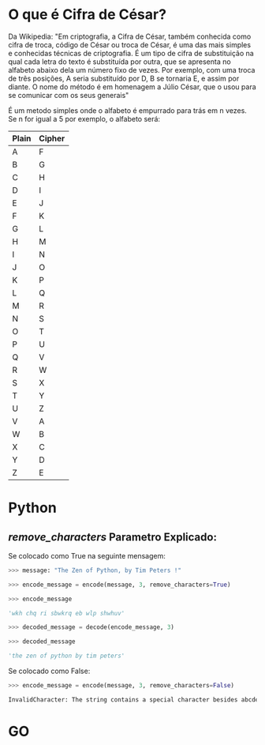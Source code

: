 # O que é Cifra de César?  

Da Wikipedia: "Em criptografia, a Cifra de César, também conhecida como cifra de troca, código de César ou troca de César, 
é uma das mais simples e conhecidas técnicas de criptografia. É um tipo de cifra de substituição na qual cada letra do texto é 
substituída por outra, que se apresenta no alfabeto abaixo dela um número fixo de vezes. Por exemplo, com uma troca de três posições, 
A seria substituído por D, B se tornaria E, e assim por diante. O nome do método é em homenagem a Júlio César, que o usou para se comunicar com os seus generais"

É um metodo simples onde o alfabeto é empurrado para trás em n vezes. Se n for igual a 5 por exemplo, o alfabeto será:  

Plain | Cipher
------|--------
A     | F
B     | G
C     | H
D     | I
E     | J
F     | K
G     | L
H     | M
I     | N
J     | O
K     | P
L     | Q
M     | R
N     | S
O     | T
P     | U
Q     | V
R     | W
S     | X
T     | Y
U     | Z
V     | A
W     | B
X     | C
Y     | D
Z     | E

# Python

## *remove_characters* Parametro Explicado:


Se colocado como True na seguinte mensagem:  
```python
>>> message: "The Zen of Python, by Tim Peters !"

>>> encode_message = encode(message, 3, remove_characters=True)  

>>> encode_message  

'wkh chq ri sbwkrq eb wlp shwhuv'  

>>> decoded_message = decode(encode_message, 3)  

>>> decoded_message  

'the zen of python by tim peters'  
```

Se colocado como False:
```python
>>> encode_message = encode(message, 3, remove_characters=False)  

InvalidCharacter: The string contains a special character besides abcdefghijklmnopqrstuvwxyz.,àèìòùáéíóúýâêîôûãñõäëïöüÿ .
```

# GO

